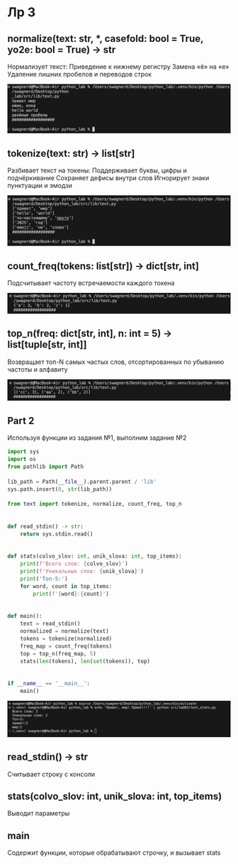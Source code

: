 #  Лр 3 
## normalize(text: str, *, casefold: bool = True, yo2e: bool = True) -> str

Нормализует текст:
Приведение к нижнему регистру
Замена «ё» на «е»
Удаление лишних пробелов и переводов строк

![norm](/images/lab03/normalize.png)

## tokenize(text: str) -> list[str]

Разбивает текст на токены:
Поддерживает буквы, цифры и подчёркивание
Сохраняет дефисы внутри слов
Игнорирует знаки пунктуации и эмодзи

![token](/images/lab03/token.png)

## count_freq(tokens: list[str]) -> dict[str, int]

Подсчитывает частоту встречаемости каждого токена

![count_token](/images/lab03/count_token.png)

## top_n(freq: dict[str, int], n: int = 5) -> list[tuple[str, int]]

Возвращает топ-N самых частых слов, отсортированных по убыванию частоты и алфавиту

![top_n](/images/lab03/top_n.png)

## Part 2 
Используя функции из задания №1, выполним задание №2

``` python 
import sys
import os
from pathlib import Path

lib_path = Path(__file__).parent.parent / 'lib'
sys.path.insert(0, str(lib_path))

from text import tokenize, normalize, count_freq, top_n


def read_stdin() -> str:
    return sys.stdin.read()


def stats(colvo_slov: int, unik_slova: int, top_items):
    print(f'Всего слов: {colvo_slov}')
    print(f'Уникальных слов: {unik_slova}')
    print('Топ-5:')
    for word, count in top_items:
        print(f'{word}:{count}')


def main():
    text = read_stdin()
    normalized = normalize(text)
    tokens = tokenize(normalized)
    freq_map = count_freq(tokens)
    top = top_n(freq_map, 5)
    stats(len(tokens), len(set(tokens)), top)


if __name__ == '__main__':
    main()
```
![part2](/images/lab03/text_stats.png)

## read_stdin() -> str
Cчитывает строку с консоли 

## stats(colvo_slov: int, unik_slova: int, top_items)
Выводит параметры 

## main
Содержит функции, которые обрабатывают строчку, и вызывает stats 